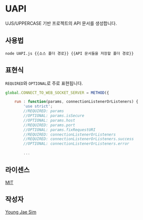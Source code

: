 # UAPI
UJS/UPPERCASE 기반 프로젝트의 API 문서를 생성합니다.

## 사용법
```
node UAPI.js {{소스 폴더 경로}} {{API 문서들을 저장할 폴더 경로}}
```

## 표현식
`REQUIRED`와 `OPTIONAL`로 주로 표현됩니다.
```javascript
global.CONNECT_TO_WEB_SOCKET_SERVER = METHOD({

	run : function(params, connectionListenerOrListeners) {
		'use strict';
		//REQUIRED: params
		//OPTIONAL: params.isSecure
		//OPTIONAL: params.host
		//REQUIRED: params.port
		//OPTIONAL: params.fixRequestURI
		//REQUIRED: connectionListenerOrListeners
		//REQUIRED: connectionListenerOrListeners.success
		//OPTIONAL: connectionListenerOrListeners.error
		
		...
```

## 라이센스
[MIT](LICENSE)

## 작성자
[Young Jae Sim](https://github.com/Hanul)